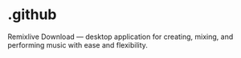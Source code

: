 # .github
Remixlive Download — desktop application for creating, mixing, and performing music with ease and flexibility.
